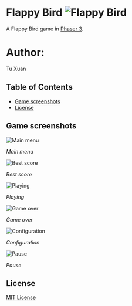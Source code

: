 # Flappy Bird ![Flappy Bird](favicon.png)

A Flappy Bird game in [Phaser 3](https://phaser.io/).

# Author:

Tu Xuan

## Table of Contents

- [Game screenshots](#game-screenshots)
- [License](#license)

## Game screenshots

![Main menu](images/home.png)

_Main menu_

![Best score](images/best-score.png)

_Best score_

![Playing](images/start-game.png)

_Playing_

![Game over](images/die.png)

_Game over_

![Configuration](images/configuration.png)

_Configuration_

![Pause](images/pause.png)

_Pause_

## License

[MIT License](http://opensource.org/licenses/MIT)
